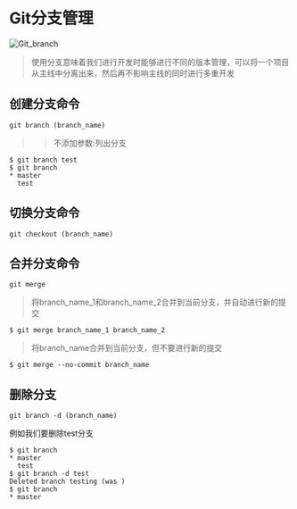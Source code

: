 # Git分支管理

![Git_branch](https://gitee.com/Sentaku1129/images/raw/master//Git/git-brance.png)

> 使用分支意味着我们进行开发时能够进行不同的版本管理，可以将一个项目从主线中分离出来，然后再不影响主线的同时进行多重开发

>
## 创建分支命令

    git branch (branch_name)

>> 不添加参数:列出分支

    $ git branch test
    $ git branch
    * master
      test

## 切换分支命令

    git checkout (branch_name)


## 合并分支命令

    git merge
> 将branch_name_1和branch_name_2合并到当前分支，并自动进行新的提交

    $ git merge branch_name_1 branch_name_2

> 将branch_name合并到当前分支，但不要进行新的提交

    $ git merge --no-commit branch_name

## 删除分支

    git branch -d (branch_name)

例如我们要删除test分支

    $ git branch
    * master
      test
    $ git branch -d test
    Deleted branch testing (was )
    $ git branch
    * master

